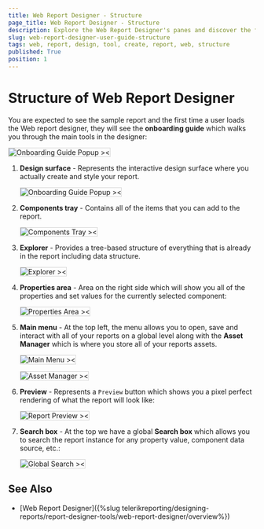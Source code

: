 ```yaml
---
title: Web Report Designer - Structure
page_title: Web Report Designer - Structure
description: Explore the Web Report Designer's panes and discover the features it offers.
slug: web-report-designer-user-guide-structure
tags: web, report, design, tool, create, report, web, structure 
published: True
position: 1
---
```


<style>
img[alt$="><"] {
  border: 1px solid lightgrey;
}
</style>

# Structure of Web Report Designer

You are expected to see the sample report and the first time a user loads the Web report designer, they will see the **onboarding guide** which walks you through the main tools in the designer:

![Onboarding Guide Popup ><](images/wrd-onboarding-guide-welcome.png)   


1. **Design surface** - Represents the interactive design surface where you actually create and style your report.

    ![Onboarding Guide Popup ><](images/wrd-design-surface-cropped.png)    


2. **Components tray** - Contains all of the items that you can add to the report.

    ![Components Tray ><](images/wrd-components-tray-cropped.png)   

3. **Explorer** - Provides a tree-based structure of everything that is already in the report including data structure.

    ![Explorer ><](images/wrd-explorer-cropped.png)   

4. **Properties area** - Area on the right side which will show you all of the properties and set values for the currently selected component:

    ![Properties Area ><](images/wrd-properties-area-cropped.png)    

5. **Main menu** - At the top left, the menu allows you to open, save and interact with all of your reports on a global level along with the **Asset Manager** which is where you store all of your reports assets.

    ![Main Menu ><](images/wrd-main-menu-cropped.png)   

    ![Asset Manager ><](images/wrd-asset-manager-cropped.png)  

6. **Preview** - Represents a `Preview` button which shows you a pixel perfect rendering of what the report will look like:

    ![Report Preview ><](images/wrd-preview-button-cropped.png)   

7. **Search box** - At the top we have a global **Search box** which allows you to search the report instance for any property value, component data source, etc.:

    ![Global Search ><](images/wrd-global-search-cropped.png) 

 

## See Also

* [Web Report Designer]({%slug telerikreporting/designing-reports/report-designer-tools/web-report-designer/overview%})


